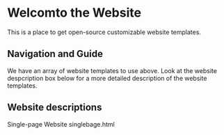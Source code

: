 # Welcomto the Website #
This is a place to get open-source customizable website templates.

## Navigation and Guide ##
We have an array of website templates to use above. Look at the website despcription box below for a more detailed description of the website templates.

## Website descriptions ##
Single-page Website
singlebage.html
